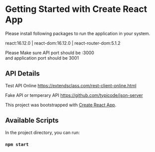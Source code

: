 # Getting Started with Create React App

Please install following packages to run the application in your system.

react:16.12.0 | 
react-dom:16.12.0  |
react-router-dom:5.1.2


Please Make sure API port should be :3000  
and application port should be 3001

## API Details
Test API Online 
https://extendsclass.com/rest-client-online.html

Fake API or temperary API
https://github.com/typicode/json-server

This project was bootstrapped with [Create React App](https://github.com/facebook/create-react-app).

## Available Scripts

In the project directory, you can run:

### `npm start`
